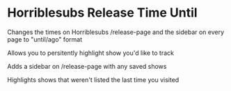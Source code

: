 # Horriblesubs Release Time Until

Changes the times on Horriblesubs /release-page and the sidebar on every page to "until/ago" format

Allows you to persitently highlight show you'd like to track

Adds a sidebar on /release-page with any saved shows

Highlights shows that weren't listed the last time you visited
